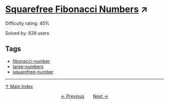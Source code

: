 # [Squarefree Fibonacci Numbers](https://projecteuler.net/problem=399) ↗️

Difficulty rating: 45%

Solved by: 628 users
## Tags

- [fibonacci-number](../tags/fibonacci-number.md)
- [large-numbers](../tags/large-numbers.md)
- [squarefree-number](../tags/squarefree-number.md)



---

[↑ Main Index](../README.md)


<div align=center><a href='398.md'>← Previous</a> &nbsp;&nbsp; &nbsp;&nbsp;  <a href='400.md'>Next →</a></div>
